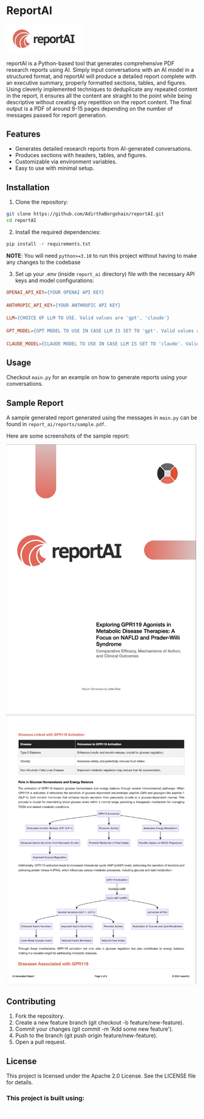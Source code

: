 # ReportAI

<img alt="reportAI Logo" src="https://raw.githubusercontent.com/AdirthaBorgohain/ReportAI/main/report_ai/assets/logos/reportAI-logo-light.png" width="200"/>

reportAI is a Python-based tool that generates comprehensive PDF research reports using AI. Simply input conversations 
with an AI model in a structured format, and reportAI will produce a detailed report complete with an executive summary, 
properly formatted sections, tables, and figures. Using cleverly implemented techniques to deduplicate any repeated 
content in the report, it ensures all the content are straight to the point while being descriptive without creating 
any repetition on the report content. The final output is a PDF of around 9-15 pages depending on the number of messages 
passed for report generation.

## Features

- Generates detailed research reports from AI-generated conversations.
- Produces sections with headers, tables, and figures.
- Customizable via environment variables.
- Easy to use with minimal setup.

## Installation

1. Clone the repository:

```bash
git clone https://github.com/AdirthaBorgohain/reportAI.git
cd reportAI
```

2. Install the required dependencies:

```bash
pip install -r requirements.txt
```

**NOTE**: You will need `python>=3.10` to run this project without having to make any changes to the codebase

3. Set up your .env (inside `report_ai` directory) file with the necessary API keys and model configurations:

```makefile
OPENAI_API_KEY={YOUR OPENAI API KEY}

ANTHROPIC_API_KEY={YOUR ANTHROPIC API KEY}

LLM={CHOICE OF LLM TO USE. Valid values are 'gpt', 'claude'}

GPT_MODEL={GPT MODEL TO USE IN CASE LLM IS SET TO 'gpt'. Valid values are 'gpt-3.5-turbo', 'gpt-4-turbo', 'gpt-4o'}

CLAUDE_MODEL={CLAUDE MODEL TO USE IN CASE LLM IS SET TO 'claude'. Valid values are 'claude-3-haiku', 'claude-3-opus'}
```

## Usage

Checkout `main.py` for an example on how to generate reports using your conversations.

## Sample Report

A sample generated report generated using the messages in `main.py` can be found in `report_ai/reports/sample.pdf`.

Here are some screenshots of the sample report:

<img alt="Report Cover" src="https://raw.githubusercontent.com/AdirthaBorgohain/ReportAI/main/report_ai/assets/screenshots/1.png" width="500"/>

<img alt="Report Content" src="https://raw.githubusercontent.com/AdirthaBorgohain/ReportAI/main/report_ai/assets/screenshots/2.png" width="500"/>

## Contributing

1. Fork the repository.
2. Create a new feature branch (git checkout -b feature/new-feature).
3. Commit your changes (git commit -m 'Add some new feature').
4. Push to the branch (git push origin feature/new-feature).
5. Open a pull request.

## License

This project is licensed under the Apache 2.0 License. See the LICENSE file for details.

### This project is built using:

<a href="https://github.com/langchain/langchain" target="_blank">
    <img alt="LangChain Logo" src="https://raw.githubusercontent.com/AdirthaBorgohain/ReportAI/main/report_ai/assets/logos/langchain-logo-light.svg" width="100"/>
</a>
